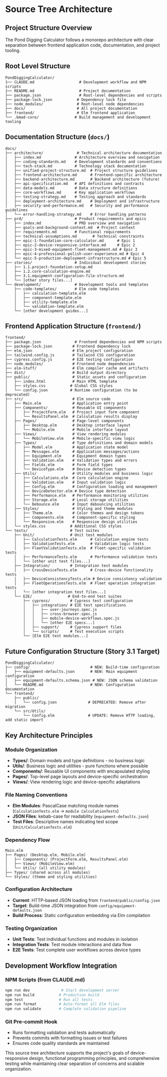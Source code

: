 # Source Tree Architecture

## Project Structure Overview

The Pond Digging Calculator follows a monorepo architecture with clear separation between frontend application code, documentation, and project tooling.

## Root Level Structure

```
PondDiggingCalculator/
├── CLAUDE.md                    # Development workflow and NPM scripts
├── README.md                    # Project documentation
├── package.json                 # Root-level dependencies and scripts
├── package-lock.json           # Dependency lock file
├── node_modules/               # Root-level node dependencies
├── docs/                       # All project documentation
├── frontend/                   # Elm frontend application
└── .bmad-core/                # Build management and development tooling
```

## Documentation Structure (`docs/`)

```
docs/
├── architecture/               # Technical architecture documentation
│   ├── index.md               # Architecture overview and navigation
│   ├── coding-standards.md    # Development standards and conventions
│   ├── tech-stack.md          # Technology stack documentation
│   ├── unified-project-structure.md  # Project structure guidelines
│   ├── frontend-architecture.md      # Frontend-specific architecture
│   ├── backend-architecture.md       # Backend architecture (future)
│   ├── api-specification.md   # API definitions and contracts
│   ├── data-models.md         # Data structure definitions
│   ├── core-workflows.md      # Key application workflows
│   ├── testing-strategy.md    # Testing approach and standards
│   ├── deployment-architecture.md    # Deployment and infrastructure
│   ├── security-and-performance.md   # Security and performance guidelines
│   └── error-handling-strategy.md    # Error handling patterns
├── prd/                       # Product requirements and epics
│   ├── index.md               # PRD overview and navigation
│   ├── goals-and-background-context.md  # Project context
│   ├── requirements.md        # Functional requirements
│   ├── technical-assumptions.md       # Technical constraints
│   ├── epic-1-foundation-core-calculator.md      # Epic 1
│   ├── epic-2-device-responsive-interface.md     # Epic 2
│   ├── epic-3-mixed-equipment-fleet-management.md # Epic 3
│   ├── epic-4-professional-polish-user-experience.md # Epic 4
│   └── epic-5-production-deployment-infrastructure.md # Epic 5
├── stories/                   # Individual development stories
│   ├── 1.1.project-foundation-setup.md
│   ├── 1.2.core-calculation-engine.md
│   ├── 3.1.equipment-configuration-file-structure.md
│   └── [other story files...]
└── development/               # Development tools and templates
    ├── code-templates/        # Elm code templates
    │   ├── calculation-template.elm
    │   ├── component-template.elm
    │   ├── utility-template.elm
    │   └── validation-template.elm
    └── [other development guides...]
```

## Frontend Application Structure (`frontend/`)

```
frontend/
├── package.json               # Frontend dependencies and NPM scripts
├── package-lock.json         # Frontend dependency lock
├── elm.json                  # Elm project configuration
├── tailwind.config.js        # Tailwind CSS configuration
├── cypress.config.js         # E2E testing configuration
├── node_modules/             # Frontend node dependencies
├── elm-stuff/                # Elm compiler cache and artifacts
├── dist/                     # Build output directory
├── public/                   # Static assets and configuration
│   ├── index.html            # Main HTML template
│   ├── styles.css           # Global CSS styles
│   └── config.json          # Runtime configuration (to be deprecated)
├── src/                      # Elm source code
│   ├── Main.elm              # Application entry point
│   ├── Components/           # Reusable UI components
│   │   ├── ProjectForm.elm   # Project input form component
│   │   └── ResultsPanel.elm  # Calculation results display
│   ├── Pages/                # Page-level components
│   │   ├── Desktop.elm       # Desktop interface layout
│   │   └── Mobile.elm        # Mobile interface layout
│   ├── Views/                # View rendering modules
│   │   └── MobileView.elm    # Mobile-specific view logic
│   ├── Types/                # Type definitions and domain models
│   │   ├── Model.elm         # Application state model
│   │   ├── Messages.elm      # Application messages/actions
│   │   ├── Equipment.elm     # Equipment domain types
│   │   ├── Validation.elm    # Validation types and errors
│   │   ├── Fields.elm        # Form field types
│   │   └── DeviceType.elm    # Device detection types
│   ├── Utils/                # Utility modules and business logic
│   │   ├── Calculations.elm  # Core calculation engine
│   │   ├── Validation.elm    # Input validation logic
│   │   ├── Config.elm        # Configuration loading and management
│   │   ├── DeviceDetector.elm # Device type detection
│   │   ├── Performance.elm   # Performance monitoring utilities
│   │   ├── Storage.elm       # Local storage utilities
│   │   └── Debounce.elm      # Input debouncing utilities
│   ├── Styles/               # Styling and theme modules
│   │   ├── Theme.elm         # Color themes and design tokens
│   │   ├── Components.elm    # Component-specific styling
│   │   └── Responsive.elm    # Responsive design utilities
│   └── styles.css           # Additional CSS styles
└── tests/                   # Test suites
    ├── Unit/                # Unit test modules
    │   ├── CalculationTests.elm      # Calculation engine tests
    │   ├── ValidationTests.elm       # Validation logic tests
    │   ├── FleetValidationTests.elm  # Fleet-specific validation tests
    │   ├── PerformanceTests.elm      # Performance validation tests
    │   └── [other unit test files...]
    ├── Integration/         # Integration test modules
    │   ├── CrossDeviceTests.elm      # Cross-device functionality tests
    │   ├── DeviceConsistencyTests.elm # Device consistency validation
    │   ├── FleetOperationsTests.elm  # Fleet operation integration tests
    │   └── [other integration test files...]
    └── E2E/                # End-to-end test suites
        ├── cypress/         # Cypress test configuration
        │   ├── integration/ # E2E test specifications
        │   │   ├── user-journeys.spec.js
        │   │   ├── cross-browser.spec.js
        │   │   ├── mobile-device-workflows.spec.js
        │   │   └── [other E2E specs...]
        │   ├── support/     # Cypress support files
        │   └── scripts/     # Test execution scripts
        └── [Elm E2E test modules...]
```

## Future Configuration Structure (Story 3.1 Target)

```
PondDiggingCalculator/
├── config/                           # NEW: Build-time configuration
│   ├── equipment-defaults.json       # NEW: Main equipment configuration  
│   ├── equipment-defaults.schema.json # NEW: JSON schema validation
│   └── README.md                     # NEW: Configuration documentation
└── frontend/
    ├── public/
    │   └── config.json              # DEPRECATED: Remove after migration
    └── src/Utils/
        └── Config.elm               # UPDATE: Remove HTTP loading, add static import
```

## Key Architecture Principles

### Module Organization
- **Types/**: Domain models and type definitions - no business logic
- **Utils/**: Business logic and utilities - pure functions where possible
- **Components/**: Reusable UI components with encapsulated styling
- **Pages/**: Top-level page layouts and device-specific orchestration
- **Views/**: View rendering logic and device-specific adaptations

### File Naming Conventions
- **Elm Modules**: PascalCase matching module names (`CalculationTests.elm` → `module CalculationTests`)
- **JSON Files**: kebab-case for readability (`equipment-defaults.json`)
- **Test Files**: Descriptive names indicating test scope (`Unit/CalculationTests.elm`)

### Dependency Flow
```
Main.elm
├── Pages/ (Desktop.elm, Mobile.elm)
│   ├── Components/ (ProjectForm.elm, ResultsPanel.elm)
│   ├── Views/ (MobileView.elm)
│   └── Utils/ (all utility modules)
├── Types/ (shared across all modules)
└── Styles/ (theme and styling utilities)
```

### Configuration Architecture
- **Current**: HTTP-based JSON loading from `frontend/public/config.json`
- **Target**: Build-time JSON integration from `config/equipment-defaults.json`
- **Build Process**: Static configuration embedding via Elm compilation

### Testing Organization
- **Unit Tests**: Test individual functions and modules in isolation
- **Integration Tests**: Test module interactions and data flow
- **E2E Tests**: Test complete user workflows across device types

## Development Workflow Integration

### NPM Scripts (from CLAUDE.md)
```bash
npm run dev              # Start development server
npm run build           # Production build
npm test                # Run all tests
npm run format          # Auto-format all Elm files
npm run validate        # Complete validation pipeline
```

### Git Pre-commit Hook
- Runs formatting validation and tests automatically
- Prevents commits with formatting issues or test failures
- Ensures code quality standards are maintained

This source tree architecture supports the project's goals of device-responsive design, functional programming principles, and comprehensive testing while maintaining clear separation of concerns and scalable organization.